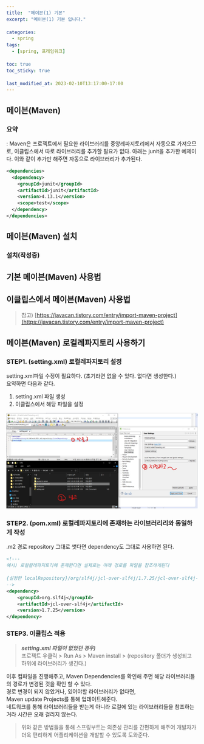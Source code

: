 ```yaml
---
title:  "메이븐(1) 기본"
excerpt: "메이븐(1) 기본 입니다."

categories:
  - spring
tags:
  - [spring, 프레임워크]

toc: true
toc_sticky: true

last_modified_at: 2023-02-10T13:17:00-17:00
---
```


## 메이븐(Maven)
### 요약
: Maven은 프로젝트에서 필요한 라이브러리를 중앙레파지토리에서 자동으로 가져오므로, 이클립스에서 따로 라이브러리를 추가할 필요가 없다. 아래는 junit을 추가한 예제이다. 이와 같이 추가만 해주면 자동으로 라이브러리가 추가된다.
  
```xml
<dependencies>
  <dependency>
    <groupId>junit</groupId>
    <artifactId>junit</artifactId>
    <version>4.13.1</version>
    <scope>test</scope>
  </dependency>
</dependencies>

```

## 메이븐(Maven) 설치
### 설치(작성중)


## 기본 메이븐(Maven) 사용법

















## 이클립스에서 메이븐(Maven) 사용법  
> 참고) [https://javacan.tistory.com/entry/import-maven-project](https://javacan.tistory.com/entry/import-maven-project)




## 메이븐(Maven) 로컬레파지토리 사용하기 
### STEP1. (setting.xml) 로컬레파지토리 설정
setting.xml파일 수정이 필요하다. (초기라면 없을 수 있다. 없다면 생성한다.)  
요약하면 다음과 같다.

1. setting.xml 파일 생성
2. 이클립스에서 해당 파일을 설정

![사진](/assets/images/WebProgramming/Spring/spring_maven01.jpg)



### STEP2. (pom.xml) 로컬레파지토리에 존재하는 라이브러리리와 동일하게 작성
.m2 경로 repository 그대로 썻다면 dependency도 그대로 사용하면 된다.


```xml
<!---
예시) 로컬컬레파지토리에 존재한다면 실제로는 아래 경로를 파일을 참조하게된다

{설정한 localRepository}/org/slf4j/jcl-over-slf4j/1.7.25/jcl-over-slf4j-1.7.25.jar 
-->
<dependency>
    <groupId>org.slf4j</groupId>
    <artifactId>jcl-over-slf4j</artifactId>
    <version>1.7.25</version>
</dependency>

```

### STEP3. 이클립스 적용

> ***setting.xml 파일이 없었던 경우)***  
> 프로젝트 우클릭 > Run As > Maven install > (repository 폴더가 생성되고 하위에 라이브러리가 생긴다.)

이후 컴파일을 진행해주고, Maven Dependencies를 확인해 주면 해당 라이브러리들의 경로가 변경된 것을 확인 할 수 있다.  
경로 변경이 되지 않았거나, 있어야할 라이브러리가 없다면,  
Maven update Projects를 통해 업데이트해준다.  
네트워크를 통해 라이브러리들을 받는게 아니라 로컬에 있는 라이브러리들을 참조하는거라 시간은 오래 걸리지 않는다.  


  
> 위와 같은 방법들을 통해 스프링부트는 의존성 관리를 간편하게 해주어 개발자가 더욱 편리하게 어플리케이션을 개발할 수 있도록 도와준다.
